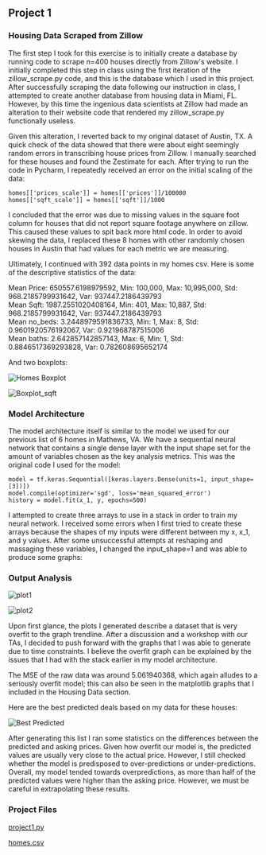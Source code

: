 ## Project 1

### **Housing Data Scraped from Zillow**


The first step I took for this exercise is to initially create 
a database by running code to scrape n=400 houses directly from Zillow's website. I initially
completed this step in class using the first iteration of the zillow_scrape.py code, and this is the 
database which I used in this project. After successfully scraping the data following our instruction
in class, I attempted to create another database from housing data in Miami, FL. However, by this time
the ingenious data scientists at Zillow had made an alteration to their website code that rendered 
my zillow_scrape.py functionally useless.  

Given this alteration, I reverted back to my original dataset of Austin, TX. 
A quick check of the data showed that there were about eight seemingly random errors in transcribing house prices 
from Zillow. I manually searched for these houses and found the Zestimate for each. After trying to run the code 
in Pycharm, I repeatedly received an error on the initial scaling of the data:

```
homes[['prices_scale']] = homes[['prices']]/100000 
homes[['sqft_scale']] = homes[['sqft']]/1000 
```

I concluded that the error was due to missing values in the square foot column for houses that did not report 
square footage anywhere on zillow. This caused these values to spit back more html code. In order to avoid skewing the
data, I replaced these 8 homes with other randomly chosen houses in Austin that had values for each metric we are measuring. 

Ultimately, I continued with 392 data points in my homes csv. Here is some of the descriptive statistics of the data:

Mean Price: 650557.6198979592, Min: 100,000, Max: 10,995,000, Std: 968.2185799931642, Var: 937447.2186439793  
Mean Sqft: 1987.2551020408164, Min: 401, Max: 10,887, Std: 968.2185799931642, Var: 937447.2186439793  
Mean no_beds: 3.2448979591836733, Min: 1, Max: 8, Std: 0.9601920576192067, Var: 0.921968787515006  
Mean baths: 2.642857142857143, Max: 6, Min: 1, Std: 0.8846517369293828, Var: 0.782608695652174  

And two boxplots:

![Homes Boxplot](/DATA310/data1.JPG)

![Boxplot_sqft](/DATA310/data2.JPG)


### **Model Architecture**

The model architecture itself is similar to the model we used for our previous list of 6 homes in Mathews, VA. We have a 
sequential neural network that contains a single dense layer with the input shape set for the amount of variables chosen
as the key analysis metrics. This was the original code I used for the model:

```
model = tf.keras.Sequential([keras.layers.Dense(units=1, input_shape=[3])])
model.compile(optimizer='sgd', loss='mean_squared_error')
history = model.fit(x_1, y, epochs=500)
```

I attempted to create three arrays to use in a stack in order to train my neural network. I received some errors when I first 
tried to create these arrays because the shapes of my inputs were different between my x, x_1, and y values. After some unsuccessful
attempts at reshaping and massaging these variables, I changed the input_shape=1 and was able to produce some graphs:

### **Output Analysis**

![plot1](/DATA310/plot1.JPG)

![plot2](/DATA310/plot2.JPG)

Upon first glance, the plots I generated describe a dataset that is very overfit to the graph trendline. After a discussion 
and a workshop with our TAs, I decided to push forward with the graphs that I was able to generate due to time constraints. 
I believe the overfit graph can be explained by the issues that I had with the stack earlier in my model architecture. 

The MSE of the raw data was around 5.061940368, which again alludes to a seriously overfit model; this can also be seen in
the matplotlib graphs that I included in the Housing Data section. 

Here are the best predicted deals based on my data for these houses:

![Best Predicted](/DATA310/best_pred.JPG)

After generating this list I ran some statistics on the differences between the predicted and asking prices. Given how
overfit our model is, the predicted values are usually very close to the actual price. However, I still checked whether the
model is predisposed to over-predictions or under-predictions. Overall, my model tended towards overpredictions, as more than half
of the predicted values were higher than the asking price. However, we must be careful in extrapolating these results.

### **Project Files**

<a id="raw-url" href="https://raw.githubusercontent.com/antoniomarra8/DATA310/main/project1.py">project1.py</a>

<a id="raw-url" href="https://raw.githubusercontent.com/antoniomarra8/DATA310/main/homes.csv">homes.csv</a>
